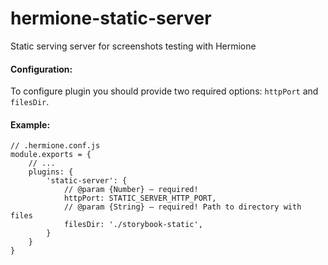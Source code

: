 # hermione-static-server

Static serving server for screenshots testing with Hermione

#### Configuration:

To configure plugin you should provide two required options: `httpPort` and `filesDir`.

#### Example:

```(js)
// .hermione.conf.js
module.exports = {
    // ...
    plugins: {
        'static-server': {
            // @param {Number} — required!
            httpPort: STATIC_SERVER_HTTP_PORT,
            // @param {String} — required! Path to directory with files
            filesDir: './storybook-static',
        }
    }
}

```
